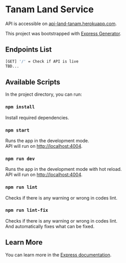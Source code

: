 # Tanam Land Service

API is accessible on [api-land-tanam.herokuapp.com](https://api-land-tanam.herokuapp.com).<br />

This project was bootstrapped with [Express Generator](https://expressjs.com/en/starter/generator.html).

## Endpoints List

``` bash
[GET] '/' = Check if API is live
TBD...
```

## Available Scripts

In the project directory, you can run:

### `npm install`

Install required dependencies.

### `npm start`

Runs the app in the development mode.<br />
API will run on [http://localhost:4004](http://localhost:4004).

### `npm run dev`

Runs the app in the development mode with hot reload.<br />
API will run on [http://localhost:4004](http://localhost:4004).

### `npm run lint`

Checks if there is any warning or wrong in codes lint.

### `npm run lint-fix`

Checks if there is any warning or wrong in codes lint.<br />
And automatically fixes what can be fixed.

## Learn More

You can learn more in the [Express documentation](https://expressjs.com/).